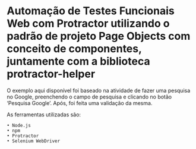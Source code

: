 # Automação de Testes Funcionais Web com Protractor utilizando o padrão de projeto Page Objects com conceito de componentes, juntamente com a biblioteca protractor-helper

O exemplo aqui disponível foi baseado na atividade de fazer uma pesquisa no Google, preenchendo o campo de pesquisa e clicando no botão ‘Pesquisa Google’. Após, foi feita uma validação da mesma.

As ferramentas utilizadas são:

	• Node.js 
	• npm 
	• Protractor
	• Selenium WebDriver
	